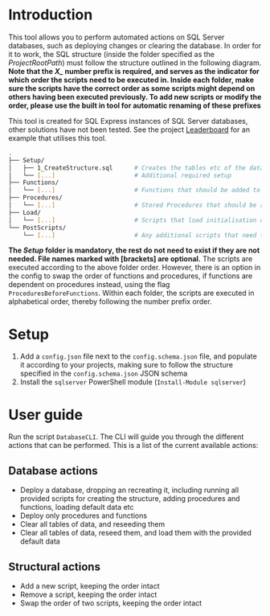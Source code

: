 # Introduction
This tool allows you to perform automated actions on SQL Server databases, such as deploying changes or clearing the database. In order for it to work, the SQL structure (inside the folder specified as the *ProjectRootPath*) must follow the structure outlined in the following diagram. **Note that the *X_* number prefix is required, and serves as the indicator for which order the scripts need to be executed in. Inside each folder, make sure the scripts have the correct order as some scripts might depend on others having been executed previously. To add new scripts or modify the order, please use the built in tool for automatic renaming of these prefixes**

This tool is created for SQL Express instances of SQL Server databases, other solutions have not been tested. See the project [Leaderboard](https://github.com/marc7s/Leaderboard) for an example that utilises this tool.

```bash
.
├── Setup/
│   ├── 1_CreateStructure.sql      # Creates the tables etc of the database
│   └── [...]                      # Additional required setup
├── Functions/
│   └── [...]                      # Functions that should be added to the database
├── Procedures/
│   └── [...]                      # Stored Procedures that should be added to the database
├── Load/
│   └── [...]                      # Scripts that load initialisation data into tables. These can be defaults, translation tables, countries etc.
└── PostScripts/
    └── [...]                      # Any additional scripts that need to be executed once everything else is set up
```

**The *Setup* folder is mandatory, the rest do not need to exist if they are not needed. File names marked with [brackets] are optional.**
The scripts are executed according to the above folder order. However, there is an option in the config to swap the order of functions and procedures, if functions are dependent on procedures instead, using the flag `ProceduresBeforeFunctions`. Within each folder, the scripts are executed in alphabetical order, thereby following the number prefix order.

# Setup
1. Add a `config.json` file next to the `config.schema.json` file, and populate it according to your projects, making sure to follow the structure specified in the `config.schema.json` JSON schema 
2. Install the `sqlserver` PowerShell module (`Install-Module sqlserver`)

# User guide
Run the script `DatabaseCLI`. The CLI will guide you through the different actions that can be performed.
This is a list of the current available actions:

## Database actions
- Deploy a database, dropping an recreating it, including running all provided scripts for creating the structure, adding procedures and functions, loading default data etc
- Deploy only procedures and functions
- Clear all tables of data, and reseeding them
- Clear all tables of data, reseed them, and load them with the provided default data

## Structural actions
- Add a new script, keeping the order intact
- Remove a script, keeping the order intact
- Swap the order of two scripts, keeping the order intact